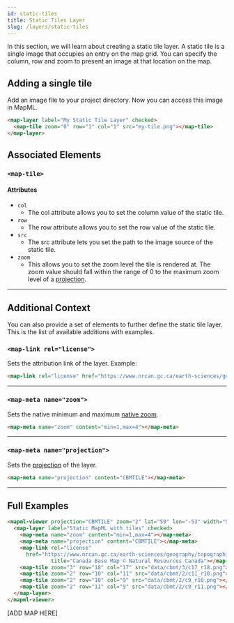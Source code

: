 ```yaml
---
id: static-tiles
title: Static Tiles Layer
slug: /layers/static-tiles
---
```


In this section, we will learn about creating a static tile layer. A static tile is a single image that occupies an entry on the map grid. You can specify the column, row and zoom
to present an image at that location on the map.

## Adding a single tile

Add an image file to your project directory. Now you can access this image in MapML.

```html
<map-layer label="My Static Tile Layer" checked>
  <map-tile zoom="0" row="1" col="1" src="my-tile.png"></map-tile>
</map-layer>

```

## Associated Elements

### `<map-tile>`

#### Attributes

- `col`
  - The col attribute allows you to set the column value of the static tile.
- `row`
  - The row attribute allows you to set the row value of the static tile.
- `src`
  - The src attribute lets you set the path to the image source of the static tile.
- `zoom`
  - This allows you to set the zoom level the tile is rendered at. The zoom value should fall within the range of 0 to the maximum zoom level of a [projection](http://example.org/).

---

## Additional Context

You can also provide a set of elements to further define the static tile layer. This is the list of available additions with examples.

### `<map-link rel="license">` 

Sets the attribution link of the layer. Example:

```html
<map-link rel="license" href="https://www.nrcan.gc.ca/earth-sciences/geography/topographic-information/free-data-geogratis/licence/17285" title="Canada Base Map © Natural Resources Canada"></map-link>
```

---

### `<map-meta name="zoom">` 

Sets the native minimum and maximum [native zoom](http://example.org/).

```html
<map-meta name="zoom" content="min=1,max=4"></map-meta>
```

---

### `<map-meta name="projection">` 

Sets the [projection](http://example.org/) of the layer. 

```html
<map-meta name="projection" content="CBMTILE"></map-meta>
```

---

## Full Examples

```html
<mapml-viewer projection="CBMTILE" zoom="2" lat="59" lon="-53" width="900" height="400" controls>
  <map-layer label="Static MapML with tiles" checked>
    <map-meta name="zoom" content="min=1,max=4"></map-meta>
    <map-meta name="projection" content="CBMTILE"></map-meta>
    <map-link rel="license"
      href="https://www.nrcan.gc.ca/earth-sciences/geography/topographic-information/free-data-geogratis/licence/17285"
              title="Canada Base Map © Natural Resources Canada"></map-link>
    <map-tile zoom="3" row="18" col="17" src="data/cbmt/3/c17_r18.png"></map-tile>
    <map-tile zoom="2" row="10" col="11" src="data/cbmt/2/c11_r10.png"></map-tile>
    <map-tile zoom="2" row="10" col="9" src="data/cbmt/2/c9_r10.png"></map-tile>
    <map-tile zoom="2" row="11" col="9" src="data/cbmt/2/c9_r11.png"></map-tile>
  </map-layer>
</mapml-viewer>
```
[ADD MAP HERE]